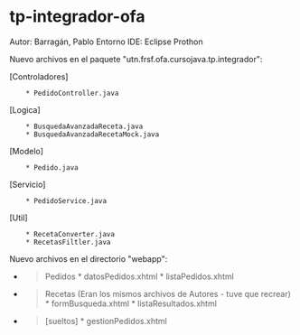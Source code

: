 # tp-integrador-ofa

Autor: Barragán, Pablo
Entorno IDE: Eclipse Prothon

Nuevo archivos en el paquete "utn.frsf.ofa.cursojava.tp.integrador":

[Controladores]
        
        * PedidoController.java
        
[Logica]
        
        * BusquedaAvanzadaReceta.java
        * BusquedaAvanzadaRecetaMock.java
  
[Modelo]
        
        * Pedido.java
  
[Servicio]
        
        * PedidoService.java

[Util]
        
        * RecetaConverter.java       
        * RecetasFiltler.java

Nuevo archivos en el directorio "webapp":
  - > Pedidos
        * datosPedidos.xhtml
        * listaPedidos.xhtml
        
  - > Recetas (Eran los mismos archivos de Autores - tuve que recrear)
        * formBusqueda.xhtml
        * listaResultados.xhtml
        
  - > [sueltos]
        * gestionPedidos.xhtml
        
